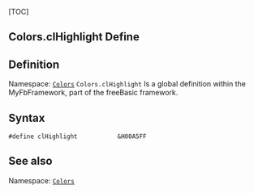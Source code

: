 [TOC]
## Colors.clHighlight Define

## Definition
Namespace: [`Colors`](Colors.md)
`Colors.clHighlight` Is a global definition within the MyFbFramework, part of the freeBasic framework.
## Syntax

```freeBasic
#define clHighlight           &H00A5FF
```

## See also
Namespace: [`Colors`](Colors.md)
